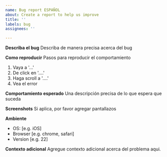```yaml
---
name: Bug report ESPAÑOL
about: Create a report to help us improve
title: ''
labels: bug
assignees: ''

---
```


**Describa el bug**
Describa de manera precisa acerca del bug

**Como reproducir**
Pasos para reproducir el comportamiento
1. Vaya a '...'
2. De click en '....'
3. Haga scroll a '....'
4. Vea el error

**Comportamiento esperado**
Una descripción precisa de lo que espera que suceda

**Screenshots**
Si aplica, por favor agregar pantallazos

**Ambiente**
 - OS: [e.g. iOS]
 - Browser [e.g. chrome, safari]
 - Version [e.g. 22]

**Contexto adicional**
Agregue contexto adicional acerca del problema aqui.
